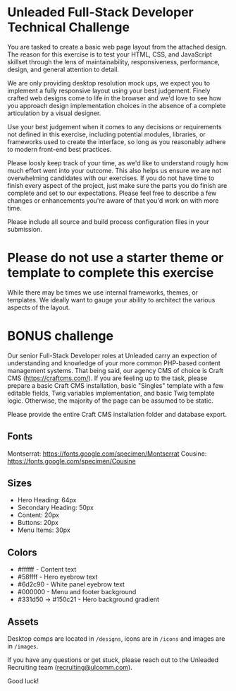 # Unleaded Full-Stack Developer Technical Challenge

You are tasked to create a basic web page layout from the attached design. The reason for this exercise is to test your HTML, CSS, and JavaScript skillset through the lens of maintainability, responsiveness, performance, design, and general attention to detail.

We are only providing desktop resolution mock ups, we expect you to implement a fully responsive layout using your best judgement. Finely crafted web designs come to life in the browser and we'd love to see how you approach design implementation choices in the absence of a complete articulation by a visual designer.

Use your best judgement when it comes to any decisions or requirements not defined in this exercise, including potential modules, libraries, or frameworks used to create the interface, so long as you reasonably adhere to modern front-end best practices.

Please loosly keep track of your time, as we'd like to understand rougly how much effort went into your outcome. This also helps us ensure we are not overwhelming candidates with our exercises. If you do not have time to finish every aspect of the project, just make sure the parts you do finish are complete and set to our expectations. Please feel free to describe a few changes or enhancements you're aware of that you'd work on with more time.

Please include all source and build process configuration files in your submission.

# Please do not use a starter theme or template to complete this exercise

While there may be times we use internal frameworks, themes, or templates. We ideally want to gauge your ability to architect the various aspects of the layout.

# BONUS challenge

Our senior Full-Stack Developer roles at Unleaded carry an expection of understanding and knowledge of your more common PHP-based content management systems. That being said, our agency CMS of choice is Craft CMS (https://craftcms.com/). If you are feeling up to the task, please prepare a basic Craft CMS installation, basic "Singles" template with a few editable fields, Twig variables implementation, and basic Twig template logic. Otherwise, the majority of the page can be assumed to be static.

Please provide the entire Craft CMS installation folder and database export.

## Fonts

Montserrat: https://fonts.google.com/specimen/Montserrat
Cousine: https://fonts.google.com/specimen/Cousine

## Sizes

- Hero Heading: 64px
- Secondary Heading: 50px
- Content: 20px
- Buttons: 20px
- Menu Items: 30px

## Colors

- #ffffff - Content text
- #58ffff - Hero eyebrow text
- #6d2c90 - White panel eyebrow text
- #000000 - Menu and footer background
- #331d50 -> #150c21 - Hero background gradient

## Assets

Desktop comps are located in `/designs`, icons are in `/icons` and images are in `/images`.

If you have any questions or get stuck, please reach out to the Unleaded Recruiting team (recruiting@ulcomm.com).

Good luck!
